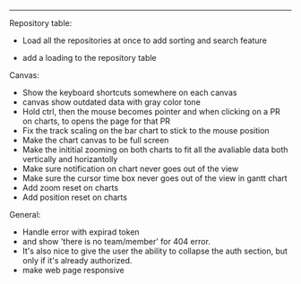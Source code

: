

---------------------

Repository table:
+ Load all the repositories at once to add sorting and search feature
- add a loading to the repository table

Canvas:
- Show the keyboard shortcuts somewhere on each canvas
- canvas show outdated data with gray color tone
- Hold ctrl, then the mouse becomes pointer and when clicking on a PR on charts, to opens the page for that PR
- Fix the track scaling on the bar chart to stick to the mouse position
- Make the chart canvas to be full screen
- Make the inititial zooming on both charts to fit all the avaliable data both vertically and horizantolly
- Make sure notification on chart never goes out of the view
- Make sure the cursor time box never goes out of the view in gantt chart
- Add zoom reset on charts
- Add position reset on charts

General:
- Handle error with expirad token
- and show 'there is no team/member' for 404 error.
- It's also nice to give the user the ability to collapse the auth section, but only if it's already authorized.
- make web page responsive
